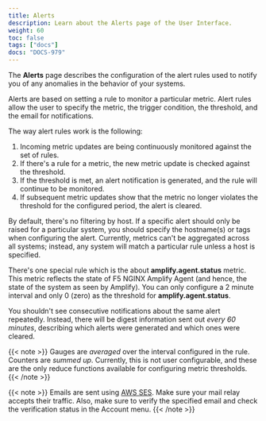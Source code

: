 ```yaml
---
title: Alerts
description: Learn about the Alerts page of the User Interface.
weight: 60
toc: false
tags: ["docs"]
docs: "DOCS-979"
---
```


The **Alerts** page describes the configuration of the alert rules used to notify you of any anomalies in the behavior of your systems.

Alerts are based on setting a rule to monitor a particular metric. Alert rules allow the user to specify the metric, the trigger condition, the threshold, and the email for notifications.

The way alert rules work is the following:

  1. Incoming metric updates are being continuously monitored against the set of rules.
  2. If there's a rule for a metric, the new metric update is checked against the threshold.
  3. If the threshold is met, an alert notification is generated, and the rule will continue to be monitored.
  4. If subsequent metric updates show that the metric no longer violates the threshold for the configured period, the alert is cleared.

By default, there's no filtering by host. If a specific alert should only be raised for a particular system, you should specify the hostname(s) or tags when configuring the alert. Currently, metrics can't be aggregated across all systems; instead, any system will match a particular rule unless a host is specified.

There's one special rule which is the about **amplify.agent.status** metric. This metric reflects the state of F5 NGINX Amplify Agent (and hence, the state of the system as seen by Amplify). You can only configure a 2 minute interval and only 0 (zero) as the threshold for **amplify.agent.status**.

You shouldn't see consecutive notifications about the same alert repeatedly. Instead, there will be digest information sent out *every 60 minutes*, describing which alerts were generated and which ones were cleared.

{{< note >}} Gauges are *averaged* over the interval configured in the rule. Counters are *summed up*. Currently, this is not user configurable, and these are the only reduce functions available for configuring metric thresholds. {{< /note >}}

{{< note >}} Emails are sent using [AWS SES](https://aws.amazon.com/ses/). Make sure your mail relay accepts their traffic. Also, make sure to verify the specified email and check the verification status in the Account menu. {{< /note >}}
